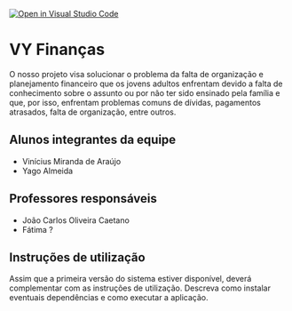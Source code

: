 [![Open in Visual Studio Code](https://classroom.github.com/assets/open-in-vscode-718a45dd9cf7e7f842a935f5ebbe5719a5e09af4491e668f4dbf3b35d5cca122.svg)](https://classroom.github.com/online_ide?assignment_repo_id=10861966&assignment_repo_type=AssignmentRepo)

# VY Finanças

O nosso projeto visa solucionar o problema da falta de organização e planejamento financeiro que os jovens adultos enfrentam devido a falta de conhecimento sobre o assunto ou por não ter sido ensinado pela família e que, por isso, enfrentam problemas comuns de dívidas, pagamentos atrasados, falta de organização, entre outros.

## Alunos integrantes da equipe

* Vinícius Miranda de Araújo
* Yago Almeida

## Professores responsáveis

* João Carlos Oliveira Caetano
* Fátima ?

## Instruções de utilização

Assim que a primeira versão do sistema estiver disponível, deverá complementar com as instruções de utilização. Descreva como instalar eventuais dependências e como executar a aplicação.
